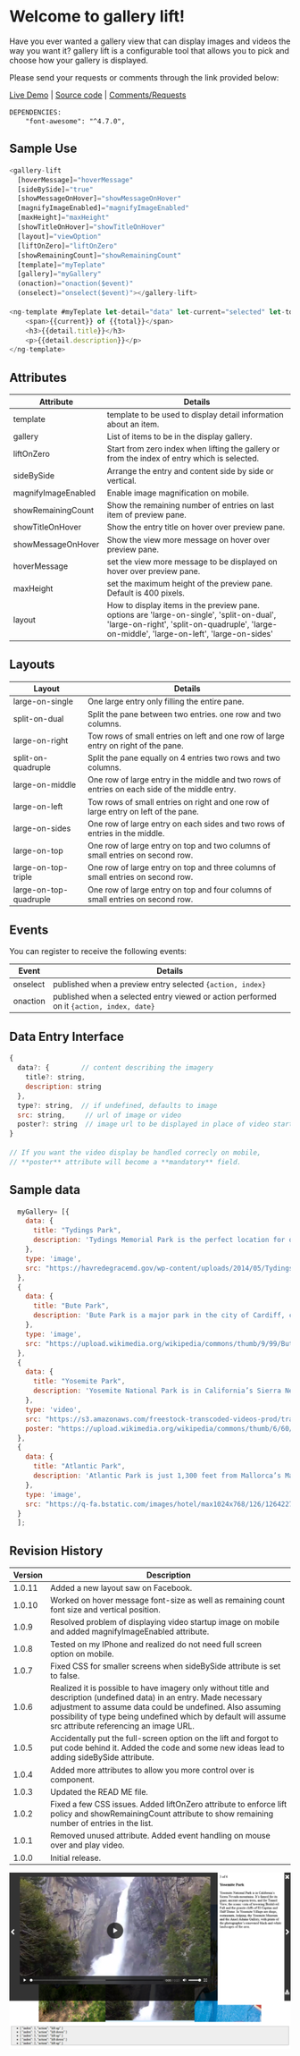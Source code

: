 # Welcome to gallery lift!

Have you ever wanted a gallery view that can display images and videos the way you want it? gallery lift is a configurable tool that allows you to pick and choose how your gallery is displayed.

Please send your requests or comments through the link provided below:

[Live Demo](https://gallery-lift.stackblitz.io) | [Source code](https://github.com/msalehisedeh/gallery-lift/tree/master/src/app) | [Comments/Requests](https://github.com/msalehisedeh/gallery-lift/issues)

```
DEPENDENCIES: 
	"font-awesome": "^4.7.0", 
```

## Sample Use

```javascript
<gallery-lift
  [hoverMessage]="hoverMessage"
  [sideBySide]="true"
  [showMessageOnHover]="showMessageOnHover"
  [magnifyImageEnabled]="magnifyImageEnabled"
  [maxHeight]="maxHeight"
  [showTitleOnHover]="showTitleOnHover"
  [layout]="viewOption"
  [liftOnZero]="liftOnZero"
  [showRemainingCount]="showRemainingCount"
  [template]="myTeplate"
  [gallery]="myGallery"
  (onaction)="onaction($event)"
  (onselect)="onselect($event)"></gallery-lift>

<ng-template #myTeplate let-detail="data" let-current="selected" let-total="total">
    <span>{{current}} of {{total}}</span>
    <h3>{{detail.title}}</h3>
    <p>{{detail.description}}</p>
</ng-template>
```

## Attributes

| Attribute       |Details                                                                                |
|-----------------|---------------------------------------------------------------------------------------|
|template         | template to be used to display detail information about an item.                      |
|gallery          | List of items to be in the display gallery.                                           |
|liftOnZero       | Start from zero index when lifting the gallery or from the index of entry which is selected. |
|sideBySide       | Arrange the entry and content side by side or vertical.                               |
|magnifyImageEnabled| Enable image magnification on mobile.                                               |
|showRemainingCount| Show the remaining number of entries on last item of preview pane.                   |
|showTitleOnHover | Show the entry title on hover over preview pane.                                      |
|showMessageOnHover| Show the view more message on hover over preview pane.                               |
|hoverMessage     | set the view more message to be displayed on hover over preview pane.                 |
|maxHeight        | set the maximum height of the preview pane. Default is 400 pixels.                    |
|layout           | How to display items in the preview pane. options are 'large-on-single', 'split-on-dual', 'large-on-right', 'split-on-quadruple', 'large-on-middle', 'large-on-left', 'large-on-sides'           |

## Layouts

| Layout          |Details                                                                                |
|-----------------|---------------------------------------------------------------------------------------|
|large-on-single  |One large entry only filling the entire pane.                                          |
|split-on-dual    |Split the pane between two entries. one row and two columns.                           |
|large-on-right   |Tow rows of small entries on left and one row of large entry on right of the pane.     |
|split-on-quadruple| Split the pane equally on 4 entries two rows and two columns.                        |
|large-on-middle  |One row of large entry in the middle and two rows of entries on each side of the middle entry.|
|large-on-left    |Tow rows of small entries on right and one row of large entry on left of the pane.     |
|large-on-sides   |One row of large entry on each sides and two rows of entries in the middle.            |
|large-on-top     |One row of large entry on top and two columns of small entries on second row.          |
|large-on-top-triple|One row of large entry on top and three columns of small entries on second row.      |
|large-on-top-quadruple|One row of large entry on top and four columns of small entries on second row.    |

## Events
You can register to receive the following events:

| Event       |Details                                                                                    |
|-------------|-------------------------------------------------------------------------------------------|
|onselect     | published when a preview entry selected  `{action, index}`                                |
|onaction     | published when a selected entry viewed or action performed on it `{action, index, date}`  |

## Data Entry Interface

```javascript
{
  data?: {        // content describing the imagery
    title?: string,
    description: string
  },
  type?: string,  // if undefined, defaults to image
  src: string,     // url of image or video
  poster?: string  // image url to be displayed in place of video startup image
}

// If you want the video display be handled correcly on mobile, 
// **poster** attribute will become a **mandatory** field.
```

## Sample data

```javascript
  myGallery= [{
    data: {
      title: "Tydings Park",
      description: 'Tydings Memorial Park is the perfect location for outdoor fun, ranging from a picnic to a day relaxing on the bay.  Located on Commerce Street, Tydings Park features 22 acres overlooking the water.'
    },
    type: 'image',
    src: "https://havredegracemd.gov/wp-content/uploads/2014/05/Tydings-Park-Havre-de-Grace-Maryland.jpg"
  },
  {
    data: {
      title: "Bute Park",
      description: 'Bute Park is a major park in the city of Cardiff, capital of Wales. It comprises 130 acres (53 ha) of landscaped gardens and parkland that once formed the grounds of Cardiff Castle. The park is named after the 3rd Marquess of Bute, whose family owned the castle.'
    },
    type: 'image',
    src: "https://upload.wikimedia.org/wikipedia/commons/thumb/9/99/Bute_Park%2C_Cardiff.jpg/800px-Bute_Park%2C_Cardiff.jpg"
  },
  {
    data: {
      title: "Yosemite Park",
      description: 'Yosemite National Park is in California’s Sierra Nevada mountains. It’s famed for its giant, ancient sequoia trees, and for Tunnel View, the iconic vista of towering Bridalveil Fall and the granite cliffs of El Capitan and Half Dome. In Yosemite Village are shops, restaurants, lodging, the Yosemite Museum and the Ansel Adams Gallery, with prints of the photographer’s renowned black-and-white landscapes of the area.'
    },
    type: 'video',
    src: "https://s3.amazonaws.com/freestock-transcoded-videos-prod/transcoded/freestock_v2680286.mp4",
    poster: "https://upload.wikimedia.org/wikipedia/commons/thumb/6/60/Nevada_Fall%2C_Yosemite_NP%2C_CA%2C_US_-_Diliff.jpg/800px-Nevada_Fall%2C_Yosemite_NP%2C_CA%2C_US_-_Diliff.jpg"
  },
  {
    data: {
      title: "Atlantic Park",
      description: 'Atlantic Park is just 1,300 feet from Mallorca’s Magalluf Beach. It includes a lagoon-style swimming pool and air conditioned rooms with a private balcony and cable TV.'
    },
    type: 'image',
    src: "https://q-fa.bstatic.com/images/hotel/max1024x768/126/12642274.jpg"
  }
  ];
```

## Revision History

| Version | Description                                                                                   |
|---------|-----------------------------------------------------------------------------------------------|
| 1.0.11  | Added a new layout saw on Facebook.                                                           |
| 1.0.10  | Worked on hover message font-size as well as remaining count font size and vertical position. |
| 1.0.9   | Resolved problem of displaying video startup image on mobile and added magnifyImageEnabled attribute. |
| 1.0.8   | Tested on my IPhone and realized do not need full screen option on mobile.                    |
| 1.0.7   | Fixed CSS for smaller screens when sideBySide attribute is set to false.                      |
| 1.0.6   | Realized it is possible to have imagery only without title and description (undefined data) in an entry. Made necessary adjustment to assume data could be undefined. Also assuming possibility of type being undefined which by default will assume src attribute referencing an image URL. |
| 1.0.5   | Accidentally put the full-screen option on the lift and forgot to put code behind it. Added the code and some new ideas lead to adding sideBySide attribute. |
| 1.0.4   | Added more attributes to allow you more control over is component.                            |
| 1.0.3   | Updated the READ ME file.                                                                     |
| 1.0.2   | Fixed a few CSS issues. Added liftOnZero attribute to enforce lift policy and showRemainingCount attribute to show remaining number of entries in the list. |
| 1.0.1   | Removed unused attribute. Added event handling on mouse over and play video.                  |
| 1.0.0   | Initial release.                                                                              |


![alt text](https://raw.githubusercontent.com/msalehisedeh/gallery-lift/master/sample2.png  "What you would see when a gallery is lifted.")
